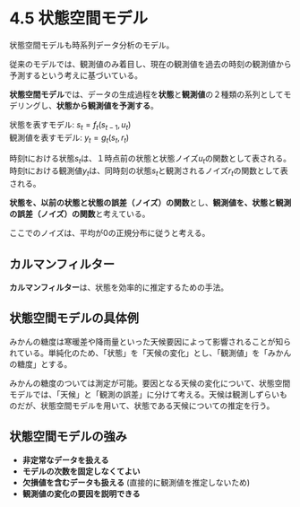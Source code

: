 <script type="text/javascript" async src="https://cdnjs.cloudflare.com/ajax/libs/mathjax/3.2.2/es5/tex-mml-chtml.min.js">
</script>
<script type="text/x-mathjax-config">
 MathJax.Hub.Config({
 tex2jax: {
 inlineMath: [['$', '$'] ],
 displayMath: [ ['$$','$$'], ["\\[","\\]"] ]
 }
 });
</script>

# 4.5 状態空間モデル

状態空間モデルも時系列データ分析のモデル。

従来のモデルでは、観測値のみ着目し、現在の観測値を過去の時刻の観測値から予測するという考えに基づいている。

**状態空間モデル**では、データの生成過程を**状態**と**観測値**の２種類の系列としてモデリングし、**状態から観測値を予測する**。

状態を表すモデル: $s_t = f_t(s_{t-1}, u_t)$  
観測値を表すモデル: $y_t = g_t(s_t, r_t)$

時刻tにおける状態$s_t$は、１時点前の状態と状態ノイズ$u_t$の関数として表される。  
時刻tにおける観測値$y_t$は、同時刻の状態$s_t$と観測されるノイズ$r_t$の関数として表される。

**状態を、以前の状態と状態の誤差（ノイズ）の関数**とし、**観測値を、状態と観測の誤差（ノイズ）の関数**と考えている。

ここでのノイズは、平均が0の正規分布に従うと考える。

## カルマンフィルター

**カルマンフィルター**は、状態を効率的に推定するための手法。

## 状態空間モデルの具体例

みかんの糖度は寒暖差や降雨量といった天候要因によって影響されることが知られている。単純化のため、「状態」を「天候の変化」とし、「観測値」を「みかんの糖度」とする。

みかんの糖度のついては測定が可能。要因となる天候の変化について、状態空間モデルでは、「天候」と「観測の誤差」に分けて考える。天候は観測しずらいものだが、状態空間モデルを用いて、状態である天候についての推定を行う。

## 状態空間モデルの強み

- **非定常なデータを扱える**
- **モデルの次数を固定しなくてよい**
- **欠損値を含むデータも扱える** (直接的に観測値を推定しないため)
- **観測値の変化の要因を説明できる**



